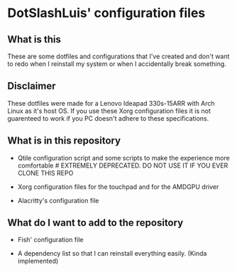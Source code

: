 # DotSlashLuis' configuration files

## What is this

These are some dotfiles and configurations that I've created and don't want to redo when I reinstall my system or when I accidentally break something.

## Disclaimer

These dotfiles were made for a Lenovo Ideapad 330s-15ARR with Arch Linux as it's host OS.  If you use these Xorg configuration files it is not guarenteed to work if you PC doesn't adhere to these specifications.

## What is in this repository

* Qtile configuration script and some scripts to make the experience more comfortable # EXTREMELY DEPRECATED.  DO NOT USE IT IF YOU EVER CLONE THIS REPO

* Xorg configuration files for the touchpad and for the AMDGPU driver

* Alacritty's configuration file

## What do I want to add to the repository

* Fish' configuration file

* A dependency list so that I can reinstall everything easily. (Kinda implemented)
